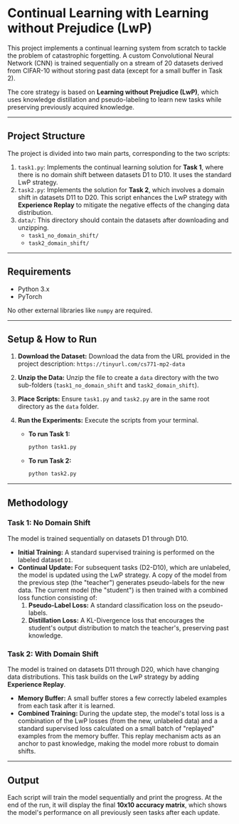 # Continual Learning with Learning without Prejudice (LwP)

This project implements a continual learning system from scratch to tackle the problem of catastrophic forgetting. A custom Convolutional Neural Network (CNN) is trained sequentially on a stream of 20 datasets derived from CIFAR-10 without storing past data (except for a small buffer in Task 2).

The core strategy is based on **Learning without Prejudice (LwP)**, which uses knowledge distillation and pseudo-labeling to learn new tasks while preserving previously acquired knowledge.

---

## Project Structure

The project is divided into two main parts, corresponding to the two scripts:

1.  `task1.py`: Implements the continual learning solution for **Task 1**, where there is no domain shift between datasets D1 to D10. It uses the standard LwP strategy.
2.  `task2.py`: Implements the solution for **Task 2**, which involves a domain shift in datasets D11 to D20. This script enhances the LwP strategy with **Experience Replay** to mitigate the negative effects of the changing data distribution.
3.  `data/`: This directory should contain the datasets after downloading and unzipping.
    * `task1_no_domain_shift/`
    * `task2_domain_shift/`

---

## Requirements

* Python 3.x
* PyTorch

No other external libraries like `numpy` are required.

---

## Setup & How to Run

1.  **Download the Dataset:**
    Download the data from the URL provided in the project description:
    `https://tinyurl.com/cs771-mp2-data`

2.  **Unzip the Data:**
    Unzip the file to create a `data` directory with the two sub-folders (`task1_no_domain_shift` and `task2_domain_shift`).

3.  **Place Scripts:**
    Ensure `task1.py` and `task2.py` are in the same root directory as the `data` folder.

4.  **Run the Experiments:**
    Execute the scripts from your terminal.

    * **To run Task 1:**
        ```bash
        python task1.py
        ```

    * **To run Task 2:**
        ```bash
        python task2.py
        ```

---

## Methodology

### Task 1: No Domain Shift

The model is trained sequentially on datasets D1 through D10.
* **Initial Training:** A standard supervised training is performed on the labeled dataset `D1`.
* **Continual Update:** For subsequent tasks (D2-D10), which are unlabeled, the model is updated using the LwP strategy. A copy of the model from the previous step (the "teacher") generates pseudo-labels for the new data. The current model (the "student") is then trained with a combined loss function consisting of:
    1.  **Pseudo-Label Loss:** A standard classification loss on the pseudo-labels.
    2.  **Distillation Loss:** A KL-Divergence loss that encourages the student's output distribution to match the teacher's, preserving past knowledge.

### Task 2: With Domain Shift

The model is trained on datasets D11 through D20, which have changing data distributions. This task builds on the LwP strategy by adding **Experience Replay**.
* **Memory Buffer:** A small buffer stores a few correctly labeled examples from each task after it is learned.
* **Combined Training:** During the update step, the model's total loss is a combination of the LwP losses (from the new, unlabeled data) and a standard supervised loss calculated on a small batch of "replayed" examples from the memory buffer. This replay mechanism acts as an anchor to past knowledge, making the model more robust to domain shifts.

---

## Output

Each script will train the model sequentially and print the progress. At the end of the run, it will display the final **10x10 accuracy matrix**, which shows the model's performance on all previously seen tasks after each update.
